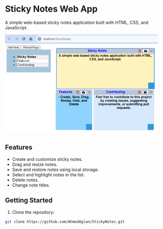 # Sticky Notes Web App

A simple web-based sticky notes application built with HTML, CSS, and JavaScript.

![Sticky Notes App Screenshot](screenshot.png)

## Features

- Create and customize sticky notes.
- Drag and resize notes.
- Save and restore notes using local storage.
- Select and highlight notes in the list.
- Delete notes.
- Change note titles.

## Getting Started

1. Clone the repository:

```bash
git clone https://github.com/AhmedAglan/StickyNotes.git
